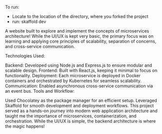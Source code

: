 To run:
- Locate to the location of the directory, where you forked the project
- run: skaffold dev

A website built to explore and implement the concepts of microservices architecture! While the UI/UX is kept very basic, the primary focus was on learning and applying core principles of scalability, separation of concerns, and cross-service communication.

Technologies Used:

Backend: Developed using Node.js and Express.js to ensure modular and scalable design.
Frontend: Built with React.js, keeping it minimal to focus on functionality.
Deployment: Each microservice is deployed in Docker containers and orchestrated by Kubernetes for seamless scalability.
Communication: Enabled asynchronous cross-service communication via an event bus.
Tools and Workflow:

Used Chocolatey as the package manager for an efficient setup.
Leveraged Skaffold for smooth development and deployment workflows.
This project served as a hands-on journey into modern web application architecture and taught me the importance of microservices, containerization, and orchestration. While the UI/UX is simple, the backend architecture is where the magic happens! 
